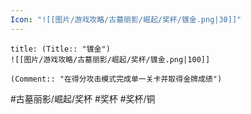 ```yaml
---
Icon: "![[图片/游戏攻略/古墓丽影/崛起/奖杯/镀金.png|30]]"
---
```

```ad-common-bronze-trophy
title: (Title:: "镀金")
![[图片/游戏攻略/古墓丽影/崛起/奖杯/镀金.png|100]]

(Comment:: "在得分攻击模式完成单一关卡并取得金牌成绩")
```

#古墓丽影/崛起/奖杯 #奖杯 #奖杯/铜
